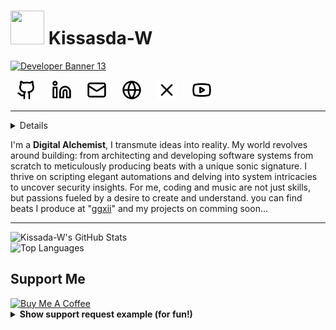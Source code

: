 # <img height="54" width="54" src="https://cdn3.emoji.gg/stickers/63817-easterdancebearish.gif"/> Kissasda-W

[![Developer Banner 13](https://ishan-rest.vercel.app/svg/banner/dev13/kissada-waravit)](https://nonanyt.com/)

  <a href="https://www.github.com/Kissada-W"><img height="32" width="32" src="https://raw.githubusercontent.com/lucide-icons/lucide/main/icons/github.svg" alt="GitHub" style="margin: 0 10px;"/></a>
  <a href="https://www.linkedin.com/in/k-waravit"><img height="32" width="32" src="https://raw.githubusercontent.com/lucide-icons/lucide/main/icons/linkedin.svg" alt="LinkedIn" style="margin: 0 10px;"/></a>
  <a href="mailto:Kissada.Waravit@gmail.com"><img height="32" width="32" src="https://raw.githubusercontent.com/lucide-icons/lucide/main/icons/mail.svg" alt="Email" style="margin: 0 10px;"/></a>
  <a href="https://nonanyt.com/"><img height="32" width="32" src="https://raw.githubusercontent.com/lucide-icons/lucide/main/icons/globe.svg" alt="Website" style="margin: 0 10px;"/></a>
  <a href="https://www.x.com/K_Waravit"><img height="32" width="32" src="https://raw.githubusercontent.com/lucide-icons/lucide/main/icons/x.svg" alt="X" style="margin: 0 10px;"/></a>
  <a href="https://www.youtube.com/@ggxii"><img height="32" width="32" src="https://raw.githubusercontent.com/lucide-icons/lucide/main/icons/youtube.svg" alt="YouTube" style="margin: 0 10px;"/></a>  

---

<details>

```bash
Last login: Sat May 31 12:35:00 2025 from console
Welcome to Kissada-W's Digital Laboratory
═══════════════════════════════════════════════════════════════════

System Information:
  OS: Digital Alchemist Environment v2025.5
  User: k-waravit
  Role: Code-Crafter | Beat-Composer | System-Investigator
  Uptime: ∞ (passion-driven)
═══════════════════════════════════════════════════════════════════
```

</details>

I'm a **Digital Alchemist**, I transmute ideas into reality. My world revolves around building: from architecting and developing software systems from scratch to meticulously producing beats with a unique sonic signature. I thrive on scripting elegant automations and delving into system intricacies to uncover security insights. For me, coding and music are not just skills, but passions fueled by a desire to create and understand. you can find beats I produce at "[ggxii](https://www.youtube.com/@ggxii)" and my projects on comming soon...

---

<img src="https://github-readme-stats.vercel.app/api?username=Kissada-W&show_icons=true&theme=dracula&include_all_commits=true&count_private=true" alt="Kissada-W's GitHub Stats"/>
  <br/>
<img src="https://github-readme-stats.vercel.app/api/top-langs/?username=Kissada-W&layout=compact&theme=dracula" alt="Top Languages"/>


## Support Me</h2>

  <a href="https://www.buymeacoffee.com/k.waravit">
    <img src="https://cdn.buymeacoffee.com/buttons/v2/default-yellow.png" width="120" alt="Buy Me A Coffee" />
  </a>


<details>
<summary><b>Show support request example (for fun!)</b></summary>

```bash
# Support the Digital Alchemist ☕
# Fuel the creative process and system investigations
POST /support HTTP/1.1
Host: buymeacoffee.com
Content-Type: application/json
User-Agent: Terminal-Browser/1.0

{
  "message": "Supporting open-source development and digital creativity",
  "url": "https://www.buymeacoffee.com/k.waravit",
  "status": "ACTIVE"
}

Response: 200 OK ✓
```

</details>

